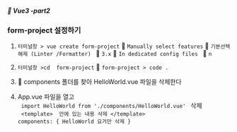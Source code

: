 ##### :cactus: Vue3 -part2

### form-project 설정하기
1. ``` 터미널창 > vue create form-project ``` :open_file_folder: 
``` Manually select features ```  	:open_file_folder:  ``` 기본선택 해제 (Linter /Formatter)  ``` :open_file_folder: ``` 3.x ``` :open_file_folder: ```In dedicated config files ```  :open_file_folder:  ``` n ```

2. ``` 터미널창 >cd  form-project ```  :open_file_folder: ``` form-project > code .  ``` 
3. :open_file_folder: components 폴더를 찾아 HelloWorld.vue 파일을 삭제한다 
4. App.vue 파일을 열고  
   ```  import HelloWorld from './components/HelloWorld.vue'  ``` 삭제   
   ```  <template>  안에 있는 내용 삭제 </template> ```  
   ``` components: { HelloWorld 요거만 삭제 } ```    
